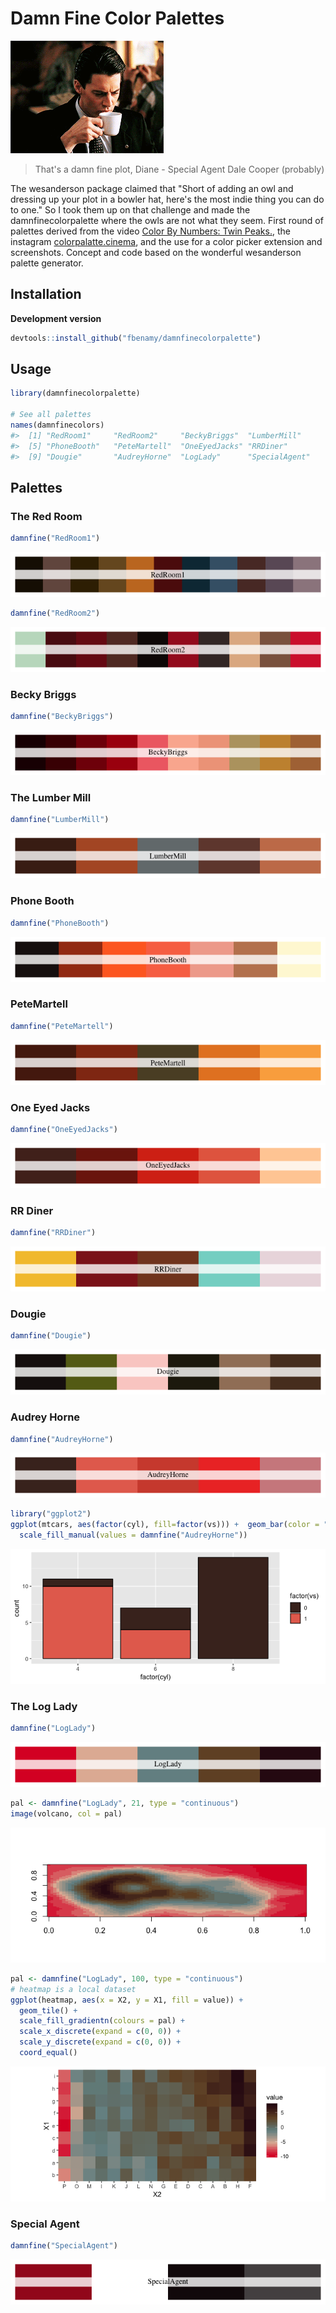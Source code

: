 <!-- README.md is generated from README.Rmd. Please edit that file -->
Damn Fine Color Palettes
========================

![](figure/damnfine.gif)

> That's a damn fine plot, Diane - Special Agent Dale Cooper (probably)

The wesanderson package claimed that "Short of adding an owl and dressing up your plot in a bowler hat, here's the most indie thing you can do to one." So I took them up on that challenge and made the damnfinecolorpalette where the owls are not what they seem. First round of palettes derived from the video [Color By Numbers: Twin Peaks.](https://vimeo.com/218231355), the instagram [colorpalatte.cinema](https://www.instagram.com/colorpalette.cinema/), and the use for a color picker extension and screenshots. Concept and code based on the wonderful wesanderson palette generator.

Installation
------------

**Development version**

``` r
devtools::install_github("fbenamy/damnfinecolorpalette")
```

Usage
-----

``` r
library(damnfinecolorpalette)

# See all palettes
names(damnfinecolors)
#>  [1] "RedRoom1"     "RedRoom2"     "BeckyBriggs"  "LumberMill"  
#>  [5] "PhoneBooth"   "PeteMartell"  "OneEyedJacks" "RRDiner"     
#>  [9] "Dougie"       "AudreyHorne"  "LogLady"      "SpecialAgent"
```

Palettes
--------

### The Red Room

``` r
damnfine("RedRoom1")
```

![](figure/RedRoom-1.png)

``` r
damnfine("RedRoom2")
```

![](figure/RedRoom-2.png)

### Becky Briggs

``` r
damnfine("BeckyBriggs")
```

![](figure/unnamed-chunk-3-1.png)

### The Lumber Mill

``` r
damnfine("LumberMill")
```

![](figure/rushmore-1.png)

### Phone Booth

``` r
damnfine("PhoneBooth")
```

![](figure/unnamed-chunk-4-1.png)

### PeteMartell

``` r
damnfine("PeteMartell")
```

![](figure/unnamed-chunk-5-1.png)

### One Eyed Jacks

``` r
damnfine("OneEyedJacks")
```

![](figure/OneEyedJacks-1.png)

### RR Diner

``` r
damnfine("RRDiner")
```

![](figure/RRDiner-1.png)

### Dougie

``` r
damnfine("Dougie")
```

![](figure/Dougie-1.png)

### Audrey Horne

``` r
damnfine("AudreyHorne")
```

![](figure/Audrey%20Horne-1.png)

``` r
library("ggplot2")
ggplot(mtcars, aes(factor(cyl), fill=factor(vs))) +  geom_bar(color = "black") +
  scale_fill_manual(values = damnfine("AudreyHorne"))
```

![](figure/ggplot1-1.png)

### The Log Lady

``` r
damnfine("LogLady")
```

![](figure/Log%20Lady-1.png)

``` r
pal <- damnfine("LogLady", 21, type = "continuous")
image(volcano, col = pal)
```

![](figure/volcano-1.png)

``` r
pal <- damnfine("LogLady", 100, type = "continuous")
# heatmap is a local dataset
ggplot(heatmap, aes(x = X2, y = X1, fill = value)) +
  geom_tile() + 
  scale_fill_gradientn(colours = pal) + 
  scale_x_discrete(expand = c(0, 0)) +
  scale_y_discrete(expand = c(0, 0)) + 
  coord_equal() 
```

![](figure/log_lady_heatmap-1.png)

### Special Agent

``` r
damnfine("SpecialAgent")
```

![](figure/specialagent-1.png)
